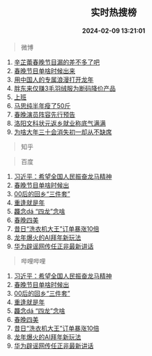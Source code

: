 <div align="center"><h2>实时热搜榜</h2><h4>2024-02-09 13:21:01</h4></div>

> 微博  

1. [辛芷蕾春晚节目漏的差不多了吧](https://s.weibo.com/weibo?q=%23%E8%BE%9B%E8%8A%B7%E8%95%BE%E6%98%A5%E6%99%9A%E8%8A%82%E7%9B%AE%E6%BC%8F%E7%9A%84%E5%B7%AE%E4%B8%8D%E5%A4%9A%E4%BA%86%E5%90%A7%23&t=31&band_rank=1&Refer=top)<br />
2. [春晚节目单啥时候出来](https://s.weibo.com/weibo?q=%E6%98%A5%E6%99%9A%E8%8A%82%E7%9B%AE%E5%8D%95%E5%95%A5%E6%97%B6%E5%80%99%E5%87%BA%E6%9D%A5&t=31&band_rank=2&Refer=top)<br />
3. [用中国人的专属浪漫打开龙年](https://s.weibo.com/weibo?q=%23%E7%94%A8%E4%B8%AD%E5%9B%BD%E4%BA%BA%E7%9A%84%E4%B8%93%E5%B1%9E%E6%B5%AA%E6%BC%AB%E6%89%93%E5%BC%80%E9%BE%99%E5%B9%B4%23&t=31&band_rank=3&Refer=top)<br />
4. [胖东来仅赚3毛羽绒服为断码降价产品](https://s.weibo.com/weibo?q=%23%E8%83%96%E4%B8%9C%E6%9D%A5%E4%BB%85%E8%B5%9A3%E6%AF%9B%E7%BE%BD%E7%BB%92%E6%9C%8D%E4%B8%BA%E6%96%AD%E7%A0%81%E9%99%8D%E4%BB%B7%E4%BA%A7%E5%93%81%23&t=31&band_rank=4&Refer=top)<br />
5. [上班](https://s.weibo.com/weibo?q=%E4%B8%8A%E7%8F%AD&t=31&band_rank=5&Refer=top)<br />
6. [马思纯半年瘦了50斤](https://s.weibo.com/weibo?q=%23%E9%A9%AC%E6%80%9D%E7%BA%AF%E5%8D%8A%E5%B9%B4%E7%98%A6%E4%BA%8650%E6%96%A4%23&t=31&band_rank=6&Refer=top)<br />
7. [春晚演员阵容先行预告](https://s.weibo.com/weibo?q=%E6%98%A5%E6%99%9A%E6%BC%94%E5%91%98%E9%98%B5%E5%AE%B9%E5%85%88%E8%A1%8C%E9%A2%84%E5%91%8A&t=31&band_rank=7&Refer=top)<br />
8. [洛阳文科状元返乡就业称底气满满](https://s.weibo.com/weibo?q=%23%E6%B4%9B%E9%98%B3%E6%96%87%E7%A7%91%E7%8A%B6%E5%85%83%E8%BF%94%E4%B9%A1%E5%B0%B1%E4%B8%9A%E7%A7%B0%E5%BA%95%E6%B0%94%E6%BB%A1%E6%BB%A1%23&t=31&band_rank=8&Refer=top)<br />
9. [为啥大年三十会消失初一却从不缺席](https://s.weibo.com/weibo?q=%23%E4%B8%BA%E5%95%A5%E5%A4%A7%E5%B9%B4%E4%B8%89%E5%8D%81%E4%BC%9A%E6%B6%88%E5%A4%B1%E5%88%9D%E4%B8%80%E5%8D%B4%E4%BB%8E%E4%B8%8D%E7%BC%BA%E5%B8%AD%23&t=31&band_rank=9&Refer=top)<br />

> 知乎  


> 百度  

1. [习近平：希望全国人民振奋龙马精神](https://www.baidu.com/s?wd=%E4%B9%A0%E8%BF%91%E5%B9%B3%EF%BC%9A%E5%B8%8C%E6%9C%9B%E5%85%A8%E5%9B%BD%E4%BA%BA%E6%B0%91%E6%8C%AF%E5%A5%8B%E9%BE%99%E9%A9%AC%E7%B2%BE%E7%A5%9E&sa=fyb_news&rsv_dl=fyb_news)<br />
2. [春晚节目单啥时候出](https://www.baidu.com/s?wd=%E6%98%A5%E6%99%9A%E8%8A%82%E7%9B%AE%E5%8D%95%E5%95%A5%E6%97%B6%E5%80%99%E5%87%BA&sa=fyb_news&rsv_dl=fyb_news)<br />
3. [00后的回乡“三件套”](https://www.baidu.com/s?wd=00%E5%90%8E%E7%9A%84%E5%9B%9E%E4%B9%A1%E2%80%9C%E4%B8%89%E4%BB%B6%E5%A5%97%E2%80%9D&sa=fyb_news&rsv_dl=fyb_news)<br />
4. [重逢就是年](https://www.baidu.com/s?wd=%E9%87%8D%E9%80%A2%E5%B0%B1%E6%98%AF%E5%B9%B4&sa=fyb_news&rsv_dl=fyb_news)<br />
5. [龘念dá “四龙”念啥](https://www.baidu.com/s?wd=%E9%BE%98%E5%BF%B5d%C3%A1+%E2%80%9C%E5%9B%9B%E9%BE%99%E2%80%9D%E5%BF%B5%E5%95%A5&sa=fyb_news&rsv_dl=fyb_news)<br />
6. [春晚四美](https://www.baidu.com/s?wd=%E6%98%A5%E6%99%9A%E5%9B%9B%E7%BE%8E&sa=fyb_news&rsv_dl=fyb_news)<br />
7. [昔日“洗衣机大王”订单暴涨10倍](https://www.baidu.com/s?wd=%E6%98%94%E6%97%A5%E2%80%9C%E6%B4%97%E8%A1%A3%E6%9C%BA%E5%A4%A7%E7%8E%8B%E2%80%9D%E8%AE%A2%E5%8D%95%E6%9A%B4%E6%B6%A810%E5%80%8D&sa=fyb_news&rsv_dl=fyb_news)<br />
8. [龙年爆火的AI拜年新玩法](https://www.baidu.com/s?wd=%E9%BE%99%E5%B9%B4%E7%88%86%E7%81%AB%E7%9A%84AI%E6%8B%9C%E5%B9%B4%E6%96%B0%E7%8E%A9%E6%B3%95&sa=fyb_news&rsv_dl=fyb_news)<br />
9. [华为辟谣网传任正非最新讲话](https://www.baidu.com/s?wd=%E5%8D%8E%E4%B8%BA%E8%BE%9F%E8%B0%A3%E7%BD%91%E4%BC%A0%E4%BB%BB%E6%AD%A3%E9%9D%9E%E6%9C%80%E6%96%B0%E8%AE%B2%E8%AF%9D&sa=fyb_news&rsv_dl=fyb_news)<br />

> 哔哩哔哩  

1. [习近平：希望全国人民振奋龙马精神](https://www.baidu.com/s?wd=%E4%B9%A0%E8%BF%91%E5%B9%B3%EF%BC%9A%E5%B8%8C%E6%9C%9B%E5%85%A8%E5%9B%BD%E4%BA%BA%E6%B0%91%E6%8C%AF%E5%A5%8B%E9%BE%99%E9%A9%AC%E7%B2%BE%E7%A5%9E&sa=fyb_news&rsv_dl=fyb_news)<br />
2. [春晚节目单啥时候出](https://www.baidu.com/s?wd=%E6%98%A5%E6%99%9A%E8%8A%82%E7%9B%AE%E5%8D%95%E5%95%A5%E6%97%B6%E5%80%99%E5%87%BA&sa=fyb_news&rsv_dl=fyb_news)<br />
3. [00后的回乡“三件套”](https://www.baidu.com/s?wd=00%E5%90%8E%E7%9A%84%E5%9B%9E%E4%B9%A1%E2%80%9C%E4%B8%89%E4%BB%B6%E5%A5%97%E2%80%9D&sa=fyb_news&rsv_dl=fyb_news)<br />
4. [重逢就是年](https://www.baidu.com/s?wd=%E9%87%8D%E9%80%A2%E5%B0%B1%E6%98%AF%E5%B9%B4&sa=fyb_news&rsv_dl=fyb_news)<br />
5. [龘念dá “四龙”念啥](https://www.baidu.com/s?wd=%E9%BE%98%E5%BF%B5d%C3%A1+%E2%80%9C%E5%9B%9B%E9%BE%99%E2%80%9D%E5%BF%B5%E5%95%A5&sa=fyb_news&rsv_dl=fyb_news)<br />
6. [春晚四美](https://www.baidu.com/s?wd=%E6%98%A5%E6%99%9A%E5%9B%9B%E7%BE%8E&sa=fyb_news&rsv_dl=fyb_news)<br />
7. [昔日“洗衣机大王”订单暴涨10倍](https://www.baidu.com/s?wd=%E6%98%94%E6%97%A5%E2%80%9C%E6%B4%97%E8%A1%A3%E6%9C%BA%E5%A4%A7%E7%8E%8B%E2%80%9D%E8%AE%A2%E5%8D%95%E6%9A%B4%E6%B6%A810%E5%80%8D&sa=fyb_news&rsv_dl=fyb_news)<br />
8. [龙年爆火的AI拜年新玩法](https://www.baidu.com/s?wd=%E9%BE%99%E5%B9%B4%E7%88%86%E7%81%AB%E7%9A%84AI%E6%8B%9C%E5%B9%B4%E6%96%B0%E7%8E%A9%E6%B3%95&sa=fyb_news&rsv_dl=fyb_news)<br />
9. [华为辟谣网传任正非最新讲话](https://www.baidu.com/s?wd=%E5%8D%8E%E4%B8%BA%E8%BE%9F%E8%B0%A3%E7%BD%91%E4%BC%A0%E4%BB%BB%E6%AD%A3%E9%9D%9E%E6%9C%80%E6%96%B0%E8%AE%B2%E8%AF%9D&sa=fyb_news&rsv_dl=fyb_news)<br />
